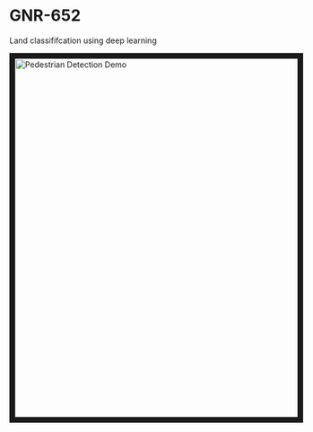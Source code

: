 # GNR-652
Land classififcation using deep learning

<a href="http://www.youtube.com/watch?feature=player_embedded&v=LUi8Nesm2ro" target="_blank"><img src="http://img.youtube.com/vi/LUi8Nesm2ro/0.jpg" 
alt="Pedestrian Detection Demo" width="640" height="640" border="10" /></a>
